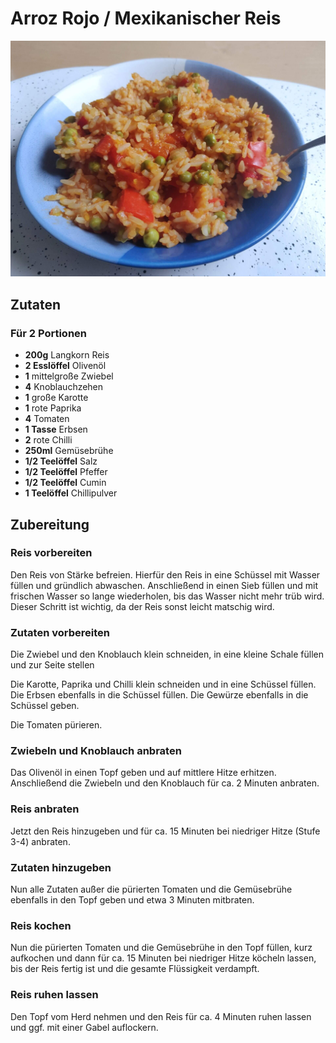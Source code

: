# Arroz Rojo / Mexikanischer Reis

![](/images/arroz-rojo.jpg)

## Zutaten

### Für 2 Portionen

- **200g** Langkorn Reis
- **2 Esslöffel** Olivenöl
- **1** mittelgroße Zwiebel
- **4** Knoblauchzehen
- **1** große Karotte
- **1** rote Paprika
- **4** Tomaten
- **1 Tasse** Erbsen
- **2** rote Chilli
- **250ml** Gemüsebrühe
- **1/2 Teelöffel** Salz
- **1/2 Teelöffel** Pfeffer
- **1/2 Teelöffel** Cumin
- **1 Teelöffel** Chillipulver

## Zubereitung

### Reis vorbereiten

Den Reis von Stärke befreien. Hierfür den Reis in eine Schüssel mit Wasser
füllen und gründlich abwaschen. Anschließend in einen Sieb füllen und mit
frischen Wasser so lange wiederholen, bis das Wasser nicht mehr trüb wird.
Dieser Schritt ist wichtig, da der Reis sonst leicht matschig wird.

### Zutaten vorbereiten

Die Zwiebel und den Knoblauch klein schneiden, in eine kleine Schale füllen und
zur Seite stellen

Die Karotte, Paprika und Chilli klein schneiden und in eine Schüssel füllen. Die
Erbsen ebenfalls in die Schüssel füllen. Die Gewürze ebenfalls in die Schüssel
geben.

Die Tomaten pürieren.

### Zwiebeln und Knoblauch anbraten

Das Olivenöl in einen Topf geben und auf mittlere Hitze erhitzen. Anschließend
die Zwiebeln und den Knoblauch für ca. 2 Minuten anbraten.

### Reis anbraten

Jetzt den Reis hinzugeben und für ca. 15 Minuten bei niedriger Hitze (Stufe 3-4)
anbraten.

### Zutaten hinzugeben

Nun alle Zutaten außer die pürierten Tomaten und die Gemüsebrühe ebenfalls in
den Topf geben und etwa 3 Minuten mitbraten.

### Reis kochen

Nun die pürierten Tomaten und die Gemüsebrühe in den Topf füllen, kurz aufkochen
und dann für ca. 15 Minuten bei niedriger Hitze köcheln lassen, bis der Reis
fertig ist und die gesamte Flüssigkeit verdampft.

### Reis ruhen lassen

Den Topf vom Herd nehmen und den Reis für ca. 4 Minuten ruhen lassen und ggf.
mit einer Gabel auflockern.
